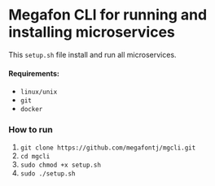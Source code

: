 # Megafon CLI for running and installing microservices  

This `setup.sh` file install and run all microservices.

#### Requirements:
- `linux/unix`
- `git`
- `docker`

### How to run
1. `git clone https://github.com/megafontj/mgcli.git`
2. `cd mgcli`
3. `sudo chmod +x setup.sh`
4. `sudo ./setup.sh`

